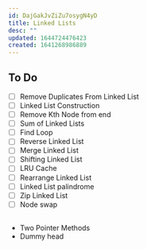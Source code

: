 ```yaml
---
id: DajGakJvZiZu7osygN4yD
title: Linked Lists
desc: ""
updated: 1644724476423
created: 1641268986889
---
```


## To Do

- [ ] Remove Duplicates From Linked List
- [ ] Linked List Construction
- [ ] Remove Kth Node from end
- [ ] Sum of Linked Lists
- [ ] Find Loop
- [ ] Reverse Linked List
- [ ] Merge Linked List
- [ ] Shifting Linked List
- [ ] LRU Cache
- [ ] Rearrange Linked List
- [ ] Linked List palindrome
- [ ] Zip Linked List
- [ ] Node swap

##

- Two Pointer Methods
- Dummy head
